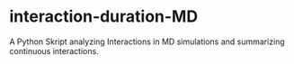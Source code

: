 # interaction-duration-MD
A Python Skript analyzing Interactions in MD simulations and summarizing continuous interactions. 
